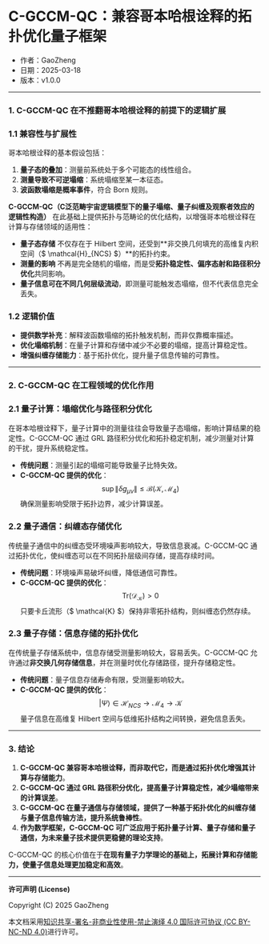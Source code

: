 # **C-GCCM-QC：兼容哥本哈根诠释的拓扑优化量子框架**

- 作者：GaoZheng
- 日期：2025-03-18
- 版本：v1.0.0

---

### **1. C-GCCM-QC 在不推翻哥本哈根诠释的前提下的逻辑扩展**
### **1.1 兼容性与扩展性**
哥本哈根诠释的基本假设包括：
1. **量子态的叠加**：测量前系统处于多个可能态的线性组合。
2. **测量导致不可逆塌缩**：系统塌缩至某一本征态。
3. **波函数塌缩是概率事件**，符合 Born 规则。

**C-GCCM-QC（C泛范畴宇宙逻辑模型下的量子塌缩、量子纠缠及观察者效应的逻辑性构造）** 在此基础上提供拓扑与范畴论的优化结构，以增强哥本哈根诠释在计算与存储领域的适用性：
- **量子态存储** 不仅存在于 Hilbert 空间，还受到**非交换几何填充的高维复内积空间（$ \mathcal{H}_{NCS} $）**的拓扑约束。
- **测量的影响** 不再是完全随机的塌缩，而是受**拓扑稳定性、偏序态射和路径积分优化**共同影响。
- **量子信息可在不同几何层级流动**，即测量可能触发态塌缩，但不代表信息完全丢失。

### **1.2 逻辑价值**
- **提供数学补充**：解释波函数塌缩的拓扑触发机制，而非仅靠概率描述。
- **优化塌缩机制**：在量子计算和存储中减少不必要的塌缩，提高计算稳定性。
- **增强纠缠存储能力**：基于拓扑优化，提升量子信息传输的可靠性。

---

### **2. C-GCCM-QC 在工程领域的优化作用**
### **2.1 量子计算：塌缩优化与路径积分优化**
在哥本哈根诠释下，量子计算中的测量往往会导致量子态塌缩，影响计算结果的稳定性。C-GCCM-QC 通过 GRL 路径积分优化和拓扑稳定机制，减少测量对计算的干扰，提升系统稳定性。

- **传统问题**：测量引起的塌缩可能导致量子比特失效。
- **C-GCCM-QC 提供的优化**：
  $$
  \sup \|\delta g_{\mu\nu}\| \leq \mathcal{B}(\mathcal{K}, \mathcal{M}_4)
  $$
  确保测量影响受限于拓扑边界，减少计算误差。

### **2.2 量子通信：纠缠态存储优化**
传统量子通信中的纠缠态受环境噪声影响较大，导致信息衰减。C-GCCM-QC 通过拓扑优化，使纠缠态可以在不同拓扑层级间存储，提高存续时间。

- **传统问题**：环境噪声易破坏纠缠，降低通信可靠性。
- **C-GCCM-QC 提供的优化**：
  $$
  \text{Tr}(\mathcal{D}_{\mathcal{K}}) > 0
  $$
  只要卡丘流形（$ \mathcal{K} $）保持非零拓扑结构，则纠缠态仍然存续。

### **2.3 量子存储：信息存储的拓扑优化**
在传统量子存储系统中，信息存储受测量影响较大，容易丢失。C-GCCM-QC 允许通过**非交换几何存储信息**，并在测量时优化存储路径，提升存储稳定性。

- **传统问题**：量子信息存储寿命有限，受测量影响较大。
- **C-GCCM-QC 提供的优化**：
  $$
  |\Psi\rangle \in \mathcal{H}_{NCS} \to \mathcal{M}_4 \to \mathcal{K}
  $$
  量子信息在高维复 Hilbert 空间与低维拓扑结构之间转换，避免信息丢失。

---

### **3. 结论**
1. **C-GCCM-QC 兼容哥本哈根诠释，而非取代它，而是通过拓扑优化增强其计算与存储能力**。
2. **C-GCCM-QC 通过 GRL 路径积分优化，提高量子计算稳定性，减少塌缩带来的计算误差**。
3. **C-GCCM-QC 在量子通信与存储领域，提供了一种基于拓扑优化的纠缠存储与量子信息传输方法，提升系统鲁棒性**。
4. **作为数学框架，C-GCCM-QC 可广泛应用于拓扑量子计算、量子存储和量子通信，为未来量子技术提供更稳健的理论支持**。

C-GCCM-QC 的核心价值在于**在现有量子力学理论的基础上，拓展计算和存储能力，使量子信息处理更加稳定和高效**。

---

**许可声明 (License)**

Copyright (C) 2025 GaoZheng 

本文档采用[知识共享-署名-非商业性使用-禁止演绎 4.0 国际许可协议 (CC BY-NC-ND 4.0)](https://creativecommons.org/licenses/by-nc-nd/4.0/deed.zh-Hans)进行许可。
